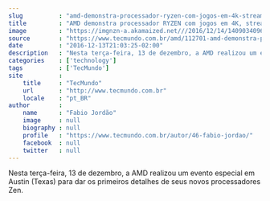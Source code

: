 ```yaml
---
slug          : "amd-demonstra-processador-ryzen-com-jogos-em-4k-streaming-e-vr"
title         : "AMD demonstra processador RYZEN com jogos em 4K, streaming e VR"
image         : "https://imgnzn-a.akamaized.net///2016/12/14/14090340965038-t1200x480.jpg"
source        : "https://www.tecmundo.com.br/amd/112701-amd-demonstra-processador-ryzen-jogos-4k-streaming-vr.htm"
date          : "2016-12-13T21:03:25-02:00"
description   : "Nesta terça-feira, 13 de dezembro, a AMD realizou um evento especial em Austin (Texas) para dar os primeiros detalhes de seus novos processadores Zen."
categories    : ['technology']
tags          : ['TecMundo']
site          :
    title     : "TecMundo"
    url       : "http://www.tecmundo.com.br"
    locale    : "pt_BR"
author        :
    name      : "Fabio Jordão"
    image     : null
    biography : null
    profile   : "https://www.tecmundo.com.br/autor/46-fabio-jordao/"
    facebook  : null
    twitter   : null
---
```


Nesta terça-feira, 13 de dezembro, a AMD realizou um evento especial em Austin (Texas) para dar os primeiros detalhes de seus novos processadores Zen.
